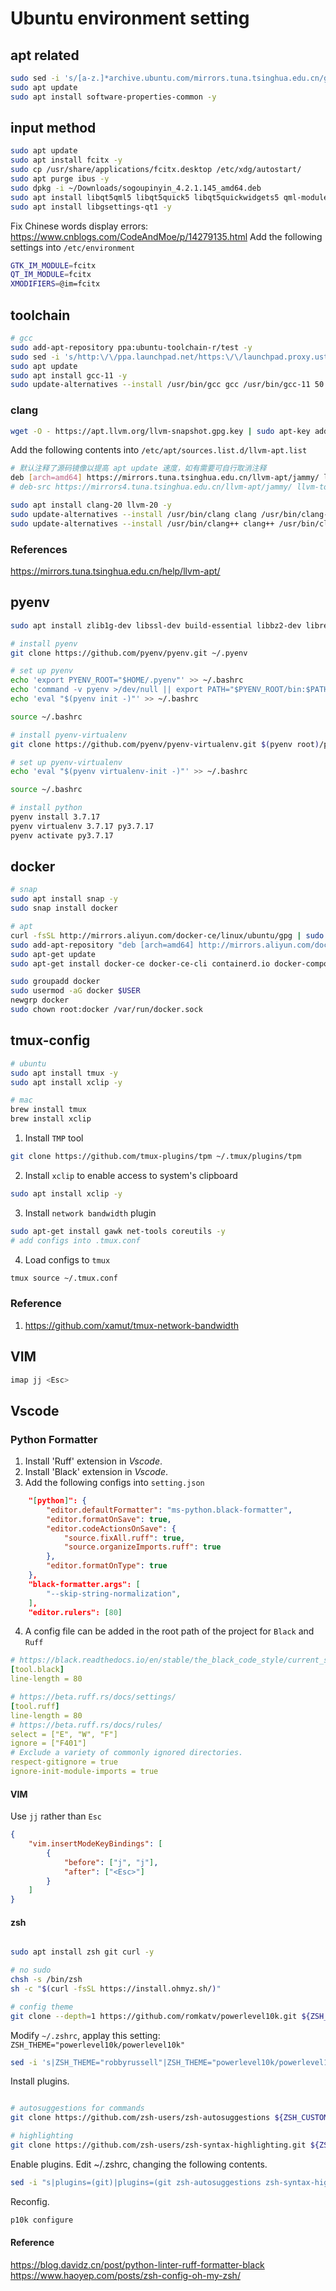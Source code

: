 # Ubuntu environment setting

## apt related
```bash
sudo sed -i 's/[a-z.]*archive.ubuntu.com/mirrors.tuna.tsinghua.edu.cn/g' /etc/apt/sources.list
sudo apt update
sudo apt install software-properties-common -y
```

## input method
```bash
sudo apt update
sudo apt install fcitx -y
sudo cp /usr/share/applications/fcitx.desktop /etc/xdg/autostart/
sudo apt purge ibus -y
sudo dpkg -i ~/Downloads/sogoupinyin_4.2.1.145_amd64.deb
sudo apt install libqt5qml5 libqt5quick5 libqt5quickwidgets5 qml-module-qtquick2 -y
sudo apt install libgsettings-qt1 -y
```
Fix Chinese words display errors: https://www.cnblogs.com/CodeAndMoe/p/14279135.html
Add the following settings into `/etc/environment`
```bash
GTK_IM_MODULE=fcitx
QT_IM_MODULE=fcitx
XMODIFIERS=@im=fcitx

```


## toolchain
```bash
# gcc
sudo add-apt-repository ppa:ubuntu-toolchain-r/test -y
sudo sed -i 's/http:\/\/ppa.launchpad.net/https:\/\/launchpad.proxy.ustclug.org/g' /etc/apt/sources.list.d/*.list
sudo apt update
sudo apt install gcc-11 -y
sudo update-alternatives --install /usr/bin/gcc gcc /usr/bin/gcc-11 50

```
### clang
```bash
wget -O - https://apt.llvm.org/llvm-snapshot.gpg.key | sudo apt-key add -
```
Add the following contents into `/etc/apt/sources.list.d/llvm-apt.list`
```bash
# 默认注释了源码镜像以提高 apt update 速度，如有需要可自行取消注释
deb [arch=amd64] https://mirrors.tuna.tsinghua.edu.cn/llvm-apt/jammy/ llvm-toolchain-jammy main
# deb-src https://mirrors4.tuna.tsinghua.edu.cn/llvm-apt/jammy/ llvm-toolchain-jammy main
```
```bash
sudo apt install clang-20 llvm-20 -y
sudo update-alternatives --install /usr/bin/clang clang /usr/bin/clang-20 20
sudo update-alternatives --install /usr/bin/clang++ clang++ /usr/bin/clang++-20 20
```

### References
https://mirrors.tuna.tsinghua.edu.cn/help/llvm-apt/

## pyenv
```bash
sudo apt install zlib1g-dev libssl-dev build-essential libbz2-dev libreadline-dev libsqlite3-dev llvm libncurses5-dev xz-utils tk-dev libxml2-dev libxmlsec1-dev libffi-dev liblzma-dev

# install pyenv
git clone https://github.com/pyenv/pyenv.git ~/.pyenv

# set up pyenv
echo 'export PYENV_ROOT="$HOME/.pyenv"' >> ~/.bashrc
echo 'command -v pyenv >/dev/null || export PATH="$PYENV_ROOT/bin:$PATH"' >> ~/.bashrc
echo 'eval "$(pyenv init -)"' >> ~/.bashrc

source ~/.bashrc

# install pyenv-virtualenv
git clone https://github.com/pyenv/pyenv-virtualenv.git $(pyenv root)/plugins/pyenv-virtualenv

# set up pyenv-virtualenv
echo 'eval "$(pyenv virtualenv-init -)"' >> ~/.bashrc

source ~/.bashrc

# install python
pyenv install 3.7.17
pyenv virtualenv 3.7.17 py3.7.17
pyenv activate py3.7.17

```

## docker
```bash
# snap
sudo apt install snap -y
sudo snap install docker

# apt
curl -fsSL http://mirrors.aliyun.com/docker-ce/linux/ubuntu/gpg | sudo apt-key add -
sudo add-apt-repository "deb [arch=amd64] http://mirrors.aliyun.com/docker-ce/linux/ubuntu $(lsb_release -cs) stable"
sudo apt-get update
sudo apt-get install docker-ce docker-ce-cli containerd.io docker-compose-plugin

sudo groupadd docker
sudo usermod -aG docker $USER
newgrp docker
sudo chown root:docker /var/run/docker.sock
```


## tmux-config
```bash
# ubuntu
sudo apt install tmux -y
sudo apt install xclip -y

# mac
brew install tmux
brew install xclip
```

1. Install `TMP` tool
```bash
git clone https://github.com/tmux-plugins/tpm ~/.tmux/plugins/tpm
```
2. Install `xclip` to enable access to system's clipboard
```bash
sudo apt install xclip -y
```

3. Install `network bandwidth` plugin
```bash
sudo apt-get install gawk net-tools coreutils -y
# add configs into .tmux.conf
```

4. Load configs to `tmux`
```bash
tmux source ~/.tmux.conf
```

### Reference
1. https://github.com/xamut/tmux-network-bandwidth

## VIM

```bash
imap jj <Esc>
```




## Vscode

### Python Formatter

1. Install 'Ruff' extension in *Vscode*.
2. Install 'Black' extension in *Vscode*.
3. Add the following configs into `setting.json`
```json
    "[python]": {
        "editor.defaultFormatter": "ms-python.black-formatter",
        "editor.formatOnSave": true,
        "editor.codeActionsOnSave": {
            "source.fixAll.ruff": true,
            "source.organizeImports.ruff": true
        },
        "editor.formatOnType": true
    },
    "black-formatter.args": [
        "--skip-string-normalization",
    ],
    "editor.rulers": [80]
```
4. A config file can be added in the root path of the project for `Black` and `Ruff`

```yaml
# https://black.readthedocs.io/en/stable/the_black_code_style/current_style.html
[tool.black]
line-length = 80

# https://beta.ruff.rs/docs/settings/
[tool.ruff]
line-length = 80
# https://beta.ruff.rs/docs/rules/
select = ["E", "W", "F"]
ignore = ["F401"]
# Exclude a variety of commonly ignored directories.
respect-gitignore = true
ignore-init-module-imports = true
```
#### VIM
Use `jj` rather than `Esc`
```json
{
    "vim.insertModeKeyBindings": [
        {
            "before": ["j", "j"],
            "after": ["<Esc>"]
        }
    ]
}
```

#### zsh
```bash

sudo apt install zsh git curl -y

# no sudo
chsh -s /bin/zsh
sh -c "$(curl -fsSL https://install.ohmyz.sh/)"

# config theme
git clone --depth=1 https://github.com/romkatv/powerlevel10k.git ${ZSH_CUSTOM:-$HOME/.oh-my-zsh/custom}/themes/powerlevel10k
```
Modify `~/.zshrc`, applay this setting: `ZSH_THEME="powerlevel10k/powerlevel10k"`
```bash
sed -i 's|ZSH_THEME="robbyrussell"|ZSH_THEME="powerlevel10k/powerlevel10k"|g' ~/.zshrc
```

Install plugins.
```bash

# autosuggestions for commands
git clone https://github.com/zsh-users/zsh-autosuggestions ${ZSH_CUSTOM:-~/.oh-my-zsh/custom}/plugins/zsh-autosuggestions

# highlighting
git clone https://github.com/zsh-users/zsh-syntax-highlighting.git ${ZSH_CUSTOM:-~/.oh-my-zsh/custom}/plugins/zsh-syntax-highlighting 

```

Enable plugins.
Edit ~/.zshrc, changing the following contents.
```bash
sed -i "s|plugins=(git)|plugins=(git zsh-autosuggestions zsh-syntax-highlighting)|g" ~/.zshrc
```

Reconfig.
```bash
p10k configure
```

#### Reference
https://blog.davidz.cn/post/python-linter-ruff-formatter-black
<br>
https://www.haoyep.com/posts/zsh-config-oh-my-zsh/
